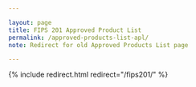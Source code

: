 ```yaml
---

layout: page
title: FIPS 201 Approved Product List
permalink: /approved-products-list-apl/
note: Redirect for old Approved Products List page

---
```


{% include redirect.html redirect="/fips201/" %}

